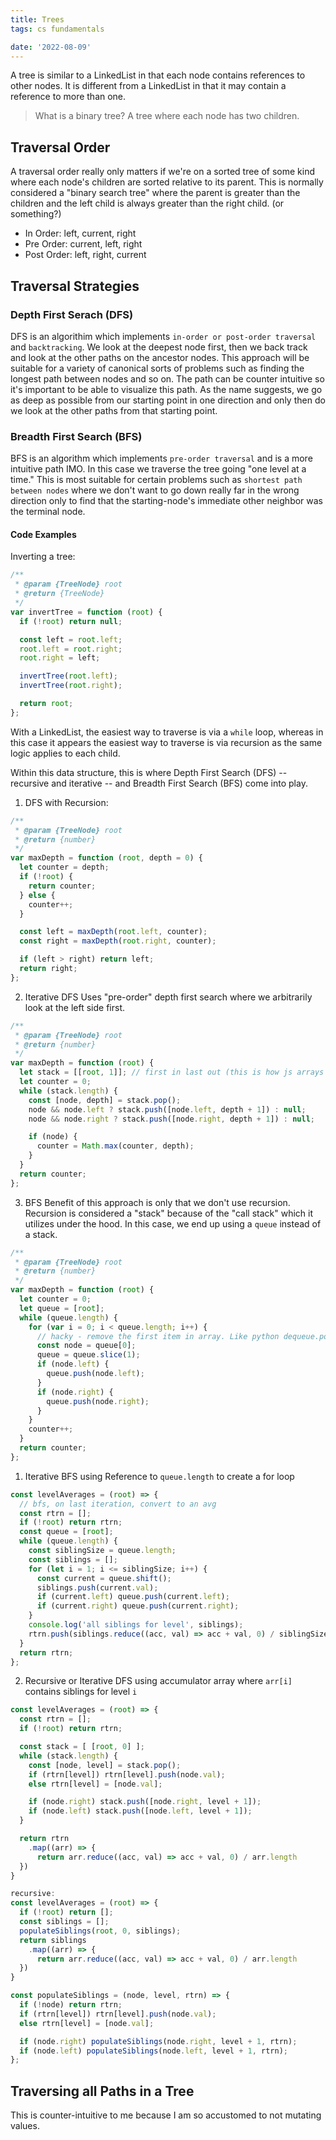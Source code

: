 ```yaml
---
title: Trees
tags: cs fundamentals

date: '2022-08-09'
---
```


A tree is similar to a LinkedList in that each node contains references to other nodes. It is different from a LinkedList in that it may contain a reference to more than one.

> What is a binary tree?
> A tree where each node has two children.

## Traversal Order

A traversal order really only matters if we're on a sorted tree of some kind where each node's children are sorted relative to its parent. This is normally considered a "binary search tree" where the parent is greater than the children and the left child is always greater than the right child. (or something?)

- In Order: left, current, right
- Pre Order: current, left, right
- Post Order: left, right, current

## Traversal Strategies

### Depth First Serach (DFS)

DFS is an algorithim which implements `in-order or post-order traversal` and `backtracking`. We look at the deepest node first, then we back track and look at the other paths on the ancestor nodes. This approach will be suitable for a variety of canonical sorts of problems such as finding the longest path between nodes and so on. The path can be counter intuitive so it's important to be able to visualize this path. As the name suggests, we go as deep as possible from our starting point in one direction and only then do we look at the other paths from that starting point.

### Breadth First Search (BFS)

BFS is an algorithm which implements `pre-order traversal` and is a more intuitive path IMO. In this case we traverse the tree going "one level at a time." This is most suitable for certain problems such as `shortest path between nodes` where we don't want to go down really far in the wrong direction only to find that the starting-node's immediate other neighbor was the terminal node.

#### Code Examples

Inverting a tree:

```javascript
/**
 * @param {TreeNode} root
 * @return {TreeNode}
 */
var invertTree = function (root) {
  if (!root) return null;

  const left = root.left;
  root.left = root.right;
  root.right = left;

  invertTree(root.left);
  invertTree(root.right);

  return root;
};
```

With a LinkedList, the easiest way to traverse is via a `while` loop, whereas in this case it appears the easiest way to traverse is via recursion as the same logic applies to each child.

Within this data structure, this is where Depth First Search (DFS) -- recursive and iterative -- and Breadth First Search (BFS) come into play.

1. DFS with Recursion:

```javascript
/**
 * @param {TreeNode} root
 * @return {number}
 */
var maxDepth = function (root, depth = 0) {
  let counter = depth;
  if (!root) {
    return counter;
  } else {
    counter++;
  }

  const left = maxDepth(root.left, counter);
  const right = maxDepth(root.right, counter);

  if (left > right) return left;
  return right;
};
```

2. Iterative DFS
   Uses "pre-order" depth first search where we arbitrarily look at the left side first.

```javascript
/**
 * @param {TreeNode} root
 * @return {number}
 */
var maxDepth = function (root) {
  let stack = [[root, 1]]; // first in last out (this is how js arrays work by default)
  let counter = 0;
  while (stack.length) {
    const [node, depth] = stack.pop();
    node && node.left ? stack.push([node.left, depth + 1]) : null;
    node && node.right ? stack.push([node.right, depth + 1]) : null;

    if (node) {
      counter = Math.max(counter, depth);
    }
  }
  return counter;
};
```

3. BFS
   Benefit of this approach is only that we don't use recursion. Recursion is considered a "stack" because of the "call stack" which it utilizes under the hood. In this case, we end up using a `queue` instead of a stack.

```javascript
/**
 * @param {TreeNode} root
 * @return {number}
 */
var maxDepth = function (root) {
  let counter = 0;
  let queue = [root];
  while (queue.length) {
    for (var i = 0; i < queue.length; i++) {
      // hacky - remove the first item in array. Like python dequeue.popleft()
      const node = queue[0];
      queue = queue.slice(1);
      if (node.left) {
        queue.push(node.left);
      }
      if (node.right) {
        queue.push(node.right);
      }
    }
    counter++;
  }
  return counter;
};
```

1. Iterative BFS using Reference to `queue.length` to create a for loop

```javascript
const levelAverages = (root) => {
  // bfs, on last iteration, convert to an avg
  const rtrn = [];
  if (!root) return rtrn;
  const queue = [root];
  while (queue.length) {
    const siblingSize = queue.length;
    const siblings = [];
    for (let i = 1; i <= siblingSize; i++) {
      const current = queue.shift();
      siblings.push(current.val);
      if (current.left) queue.push(current.left);
      if (current.right) queue.push(current.right);
    }
    console.log('all siblings for level', siblings);
    rtrn.push(siblings.reduce((acc, val) => acc + val, 0) / siblingSize);
  }
  return rtrn;
};
```

2. Recursive or Iterative DFS using accumulator array where `arr[i]` contains siblings for level `i`

```javascript
const levelAverages = (root) => {
  const rtrn = [];
  if (!root) return rtrn;

  const stack = [ [root, 0] ];
  while (stack.length) {
    const [node, level] = stack.pop();
    if (rtrn[level]) rtrn[level].push(node.val);
    else rtrn[level] = [node.val];

    if (node.right) stack.push([node.right, level + 1]);
    if (node.left) stack.push([node.left, level + 1]);
  }

  return rtrn
    .map((arr) => {
      return arr.reduce((acc, val) => acc + val, 0) / arr.length
  })
}

recursive:
const levelAverages = (root) => {
  if (!root) return [];
  const siblings = [];
  populateSiblings(root, 0, siblings);
  return siblings
    .map((arr) => {
      return arr.reduce((acc, val) => acc + val, 0) / arr.length
  })
}

const populateSiblings = (node, level, rtrn) => {
  if (!node) return rtrn;
  if (rtrn[level]) rtrn[level].push(node.val);
  else rtrn[level] = [node.val];

  if (node.right) populateSiblings(node.right, level + 1, rtrn);
  if (node.left) populateSiblings(node.left, level + 1, rtrn);
};
```

## Traversing all Paths in a Tree

This is counter-intuitive to me because I am so accustomed to not mutating values.
